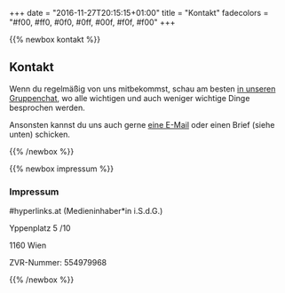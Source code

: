 +++
date = "2016-11-27T20:15:15+01:00"
title = "Kontakt"
fadecolors = "#f00, #ff0, #0f0, #0ff, #00f, #f0f, #f00"
+++

{{% newbox kontakt %}}
## Kontakt
Wenn du regelmäßig von uns mitbekommst, schau am besten [in unseren Gruppenchat](#), wo alle wichtigen und auch weniger wichtige Dinge besprochen werden.

Ansonsten kannst du uns auch gerne [eine E-Mail](mailto:hello@hyperlinks.at) oder einen Brief (siehe unten) schicken.

{{% /newbox %}}

{{% newbox impressum %}}

### Impressum
#hyperlinks.at (Medieninhaber*in i.S.d.G.)

Yppenplatz 5 /10

1160 Wien

ZVR-Nummer: 554979968

{{% /newbox %}}

